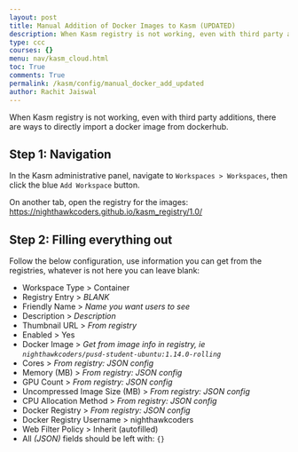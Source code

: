 ```yaml
---
layout: post
title: Manual Addition of Docker Images to Kasm (UPDATED)
description: When Kasm registry is not working, even with third party additions, there are ways to directly import a docker image from dockerhub.
type: ccc
courses: {}
menu: nav/kasm_cloud.html
toc: True
comments: True
permalink: /kasm/config/manual_docker_add_updated
author: Rachit Jaiswal
---
```


<p>When Kasm registry is not working, even with third party additions, there are ways to directly import a docker image from dockerhub.</p>

<h2>Step 1: Navigation</h2>

<p>In the Kasm administrative panel, navigate to <code>Workspaces &gt; Workspaces</code>, then click the blue <code>Add Workspace</code> button.</p>

<p>On another tab, open the registry for the images: <a href="https://nighthawkcoders.github.io/kasm_registry/1.0/">https://nighthawkcoders.github.io/kasm_registry/1.0/</a></p>

<h2>Step 2: Filling everything out</h2>

<p>Follow the below configuration, use information you can get from the registries, whatever is not here you can leave blank:</p>

<ul>
<li>Workspace Type &gt; Container</li>
<li>Registry Entry &gt; <em>BLANK</em></li>
<li>Friendly Name &gt; <em>Name you want users to see</em></li>
<li>Description &gt; <em>Description</em></li>
<li>Thumbnail URL &gt; <em>From registry</em></li>
<li>Enabled &gt; Yes</li>
<li>Docker Image &gt; <em>Get from image info in registry, ie <code>nighthawkcoders/pusd-student-ubuntu:1.14.0-rolling</code></em></li>
<li>Cores &gt; <em>From registry: JSON config</em></li>
<li>Memory (MB) &gt; <em>From registry: JSON config</em></li>
<li>GPU Count &gt; <em>From registry: JSON config</em></li>
<li>Uncompressed Image Size (MB) &gt; <em>From registry: JSON config</em></li>
<li>CPU Allocation Method &gt; <em>From registry: JSON config</em></li>
<li>Docker Registry &gt; <em>From registry: JSON config</em></li>
<li>Docker Registry Username &gt; nighthawkcoders</li>
<li>Web Filter Policy &gt; Inherit (autofilled)</li>
<li>All <em>(JSON)</em> fields should be left with: <code>{}</code></li>
</ul>
